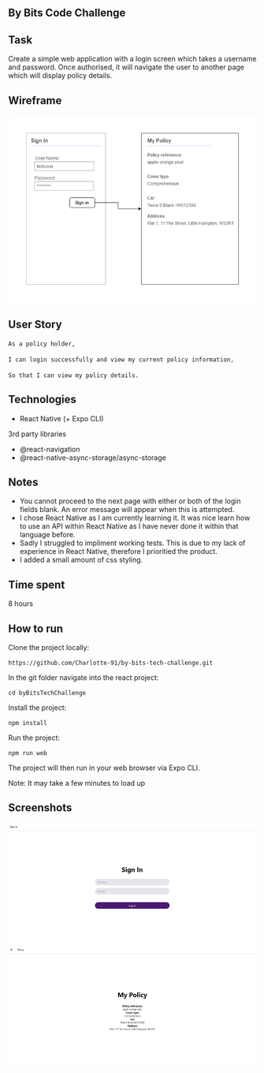 ## By Bits Code Challenge

## Task

 Create a simple web application with a login screen which takes a username and password. 
 Once authorised, it will navigate the user to another page which will display policy details.

## Wireframe

![Wireframe](./readme-img/tech-challange-wireframe.png)

## User Story

```
As a policy holder,

I can login successfully and view my current policy information,

So that I can view my policy details.
```

## Technologies

- React Native (+ Expo CLI)

3rd party libraries
- @react-navigation
- @react-native-async-storage/async-storage

## Notes

- You cannot proceed to the next page with either or both of the login fields blank. An error message will appear when this is attempted. 
- I chose React Native as I am currently learning it. It was nice learn how to use an API within React Native as I have never done it within that language before.
- Sadly I struggled to impliment working tests. This is due to my lack of experience in React Native, therefore I prioritied the product.
- I added a small amount of css styling.

## Time spent

8 hours

## How to run

Clone the project locally:
```
https://github.com/Charlotte-91/by-bits-tech-challenge.git
```
In the git folder navigate into the react project:
```
cd byBitsTechChallenge
```
Install the project:
```
npm install
```
Run the project:
```
npm run web
```
The project will then run in your web browser via Expo CLI.

Note: It may take a few minutes to load up

## Screenshots

![Sign in page](./readme-img/signin.JPG)
![Policy page](./readme-img/policy.JPG)
